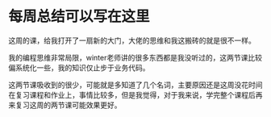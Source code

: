 # 每周总结可以写在这里



这周的课，给我打开了一扇新的大门，大佬的思维和我这搬砖的就是很不一样。

我的编程思维非常局限，winter老师讲的很多东西都是我没听过的，这两节课比较偏系统化一些，我的知识仅止步于业务代码。

这两节课吸收到的很少，可能就是多知道了几个名词，主要原因还是这周没花时间在复习课程和作业上，事情比较多，但是我觉得，对于我来说，学完整个课程后再来复习这周的两节课可能效果更好。

